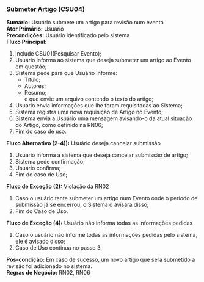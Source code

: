 ### Submeter Artigo (CSU04) ###
**Sumário:** Usuário submete um artigo para revisão num evento  
**Ator Primário:** Usuário  
**Precondições:** Usuário identificado pelo sistema  
**Fluxo Principal:**
  1. include CSU01(Pesquisar Evento);
  2. Usuário informa ao sistema que deseja submeter um artigo ao Evento em questão;  
  3. Sistema pede para que Usuário informe:
     * Título;  
     * Autores;  
     * Resumo;  
  e que envie um arquivo contendo o texto do artigo;  
  4. Usuário envia informações que lhe foram requisitadas ao Sistema;
  5. Sistema registra uma nova requisição de Artigo no Evento;
  6. Sistema envia a Usuário uma mensagem avisando-o da atual situação do Artigo, como definido na RN06;
  7. Fim do caso de uso.

**Fluxo Alternativo (2-4)):** Usuário deseja cancelar submissão  
  1. Usuário informa a sistema que deseja cancelar submissão de artigo;
  2. Sistema pede confirmação;
  3. Usuário confirma;
  4. Fim do caso de Uso;

**Fluxo de Exceção (2):** Violação da RN02  
  1. Caso o usuário tente submeter um artigo num Evento onde o período de submissão já se encerrou, o Sistema o avisará disso;
  2. Fim do Caso de Uso.

**Fluxo de Exceção (4):** Usuário não informa todas as informações pedidas
  1. Caso o usuário não informe todas as informações pedidas pelo sistema, ele é avisado disso;
  2. Caso de Uso continua no passo 3.

**Pós-condição:** Em caso de sucesso, um novo artigo que será submetido a revisão foi adicionado no sistema.  
**Regras de Negócio:** RN02, RN06